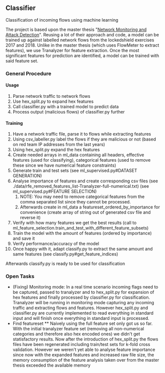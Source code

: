 ## Classifier

Classification of incoming flows using machine learning

The project is based upon the master thesis "[Network Monitoring and Attack Detection](http://www.tik.ee.ethz.ch/file/bfc340c7a832cb8696a98a3e5504a0b0/task_description_attack-detection.pdf)".
Reusing a lot of their approach and code, a model can be trained up against labelled network flows from the lockedshield exercises 2017 and 2018.
Unlike in the master thesis (which uses FlowMeter to extract features), we use Tranalyzer for feature extraction.
Once the most significant features for prediction are identified, a model can be trained with said feature set.

### General Procedure
#### Usage
1. Parse network traffic to network flows
1. Use hex_split.py to expand hex features
1. Call classifier.py with a trained model to predict data
1. Process output (malicious flows) of classifier.py further

#### Training
1. Have a network traffic file, parse it to flows while extracting features
1. Using csv_labeller.py label the flows if they are malicious or not (based on red team IP addresses from the last years) 
1. Using hex_split.py expand the hex features
1. Create needed arrays in ml_data containing all headers, effective features (used for classifying), categorical features (used to remove these since we have numerical feature constraints)
1. Generate train and test sets (see ml_supervised.py#DATASET GENERATION)
1. Analyse importance of features and create corresponding csv files (see ./data/rfe_removed_features_list-Tranalyzer-full-numerical.txt) (see ml_supervised.py#FEATURE SELECTION)
    1. NOTE: You may need to remove categorical features from the comma separated list since they cannot be processed.
    1. Afterwards create in ml_data a featureset_ordered_by_importance for convenience (create array of string out of generated csv file and reverse it)
1. Verify with how many features we get the best results (call to ml_feature_selection.train_and_test_with_different_feature_subsets)
1. Train the model with the amount of features (ordered by importance) and save it
1. Verify performance/accuracy of the model
1. Once happy with it, adapt classify.py to extract the same amount and same features (see classify.py#get_feature_indices)

Afterwards classify.py is ready to be used for classification

### Open Tasks
* (Fixing) Monitoring mode: In a real time scenario incoming flags need to be captured, passed to tranalyzer and to hex_split.py for expansion of hex features and finally processed by classifier.py for classification. Tranalyzer will be running in monitoring mode capturing any incoming traffic and extracting flows and features. However hex_split.py and classifier.py are currently implemented to read everything in standard input and will finish once everything in standard input is processed. 
* Find featureset
** Naively using the full feature set only got us so far. With the initial tranalyzer feature set (removing all non-numerical categories and therefore also hex encoded ones) we didn't get statisfactory results. Now after the introduction of hex_split.py the flows files have been regenerated including train/test sets for k-fold cross validation. However we weren't yet able to analyse feature importance since now with the expanded features and increased raw file size, the memory consumption of the feature analysis taken over from the master thesis exceeded the available memory
